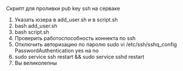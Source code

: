 Скрипт для проливки pub key ssh на серваке 

1) Указать юзера в add_user.sh и в script.sh
2) bash add_user.sh
3) bash script.sh
4) Проверить работоспособность коннекта по ssh
5) Отключить авторизацию по паролю sudo vi /etc/ssh/sshq_config PasswordAuthentication yes на no
6) sudo service ssh restart && sudo service sshd restart
7) Вы великолепны
